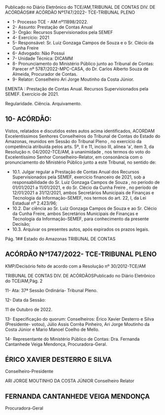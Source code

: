 Publicado  no  Diário  Eletrônico do TCE/AM,TRIBUNAL DE CONTAS DIV. DE ACÓRDÃOS## ACÓRDÃO Nº1747/2022- TCE-TRIBUNAL PLENO

- 1- Processo TCE - AM nº11898/2022.
- 2- Assunto: Prestação de Contas Anual
- 3- Órgão: Recursos Supervisionados pela SEMEF
- 4- Exercício: 2021
- 5- Responsável: Sr. Luiz Gonzaga Campos de Souza e o Sr. Clécio da Cunha Freire
- 6- Advogado: Não Possui
- 7- Unidade Técnica: DICAMM
- 8- Pronunciamento  do  Ministério  Público  junto  ao  Tribunal  de  Contas: Parecer  nº 5787/2022-MPC-CASA,  do  Dr.  Carlos  Alberto  Souza  de  Almeida,  Procurador  de Contas.
- 9- Relator: Conselheiro Ari Jorge Moutinho da Costa Júnior.

EMENTA : Prestação  de  Contas  Anual.  Recursos Supervisionados pela SEMEF. Exercício de 2021.

Regularidade. Ciência. Arquivamento.

## 10-  ACÓRDÃO:

Vistos,  relatados  e  discutidos  estes  autos  acima  identificados, ACORDAM Excelentíssimos Senhores Conselheiros do Tribunal de Contas do Estado do Amazonas, reunidos em Sessão do Tribunal Pleno , no exercício da competência atribuída pelos arts. 5º, II e 11, inciso III, alínea 'a', item 3, da Resolução n. 04/2002-TCE/AM, à unanimidade , nos termos do voto do Excelentíssimo Senhor Conselheiro-Relator, em consonância com o pronunciamento do Ministério Público junto a este Tribunal, no sentido de:

- 10.1. Julgar regular a Prestação de Contas Anual dos Recursos Supervisionados  pela  SEMEF, exercício  financeiro  de  2021,  sob  a responsabilidade do Sr. Luiz Gonzaga Campos de Souza , no período de  01/01/2021  a  11/01/2021,  e  do Sr.  Clécio  da  Cunha  Freire ,  no período de 12/01/2021 a 31/12/2021, ambos Secretários Municipais de Finanças e Tecnologia da Informação-SEMEF, nos termos do art. 22, I, da Lei Estadual nº 2.423/96;
- 10.2. Dar ciência ao Sr. Luiz Gonzaga Campos de Souza e ao Sr. Clécio da Cunha  Freire, ambos  Secretários Municipais de Finanças e Tecnologia  da  Informação-SEMEF,  para  conhecimento  da  presente Decisão;
- 10.3. Arquivar os presentes autos, após expirados os prazos legais.

Pág. 1## Estado do Amazonas TRIBUNAL DE CONTAS

## ACÓRDÃO Nº1747/2022- TCE-TRIBUNAL PLENO

KMP/Decisório feito de acordo com a Resolução nº 30/2012-TCE/AM

TRIBUNAL DE CONTAS DIV. DE ACÓRDÃOSPublicado  no  Diário  Eletrônico do TCE/AM,Pág. 2

11-  Ata: 37ª Sessão Ordinária- Tribunal Pleno.

12-  Data da Sessão:

11 de Outubro de 2022.

13-  Especificação do quorum: Conselheiros: Érico Xavier Desterro e Silva (Presidente- votou), Júlio Assis Corrêa Pinheiro, Ari Jorge Moutinho da Costa Júnior e Mario Manoel Coelho de Mello.

14-  Representante do Ministério Público de Contas: Dra. Fernanda Cantanhede Veiga Mendonça, Procuradora-Geral.

## ÉRICO XAVIER DESTERRO E SILVA

Conselheiro-Presidente

ARI JORGE MOUTINHO DA COSTA JÚNIOR Conselheiro Relator

## FERNANDA CANTANHEDE VEIGA MENDONÇA

Procuradora-Geral
